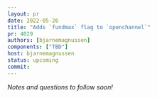 ```yaml
---
layout: pr
date: 2022-05-26
title: "Adds `fundmax` flag to `openchannel`"
pr: 4029
authors: [bjarnemagnussen]
components: ["TBD"]
host: bjarnemagnussen
status: upcoming
commit:
---
```


_Notes and questions to follow soon!_
